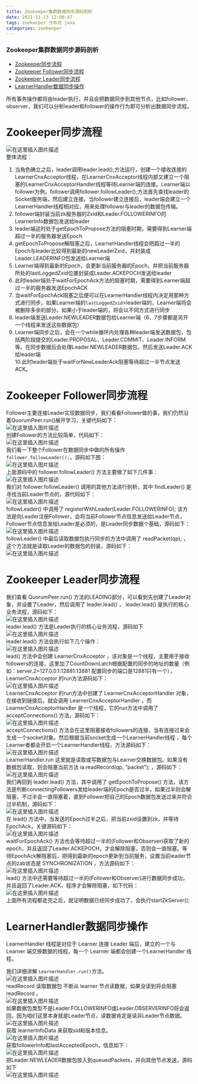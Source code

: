 ```yaml
---
title: Zookeeper集群数据同步源码剖析
date: 2021-11-13 12:08:47
tags: zookeeper 分布式 java
categories: zookeeper
---
```


<!--more-->

### Zookeeper集群数据同步源码剖析

- [Zookeeper同步流程](#Zookeeper_4)
- [Zookeeper Follower同步流程](#Zookeeper_Follower_19)
- [Zookeeper Leader同步流程](#Zookeeper_Leader_34)
- [LearnerHandler数据同步操作](#LearnerHandler_60)

所有事务操作都将由leader执行，并且会把数据同步到其他节点，比如follower、observer，我们可以分析leader和follower的操作行为即可分析出数据同步流程。

# Zookeeper同步流程

![在这里插入图片描述](https://img-blog.csdnimg.cn/471fca5037be437fb5648d5502262b8b.png?x-oss-process=image/watermark,type_ZHJvaWRzYW5zZmFsbGJhY2s,shadow_50,text_Q1NETiBAZkZlZS1vcHM=,size_20,color_FFFFFF,t_70,g_se,x_16)  
整体流程：

1.  当角色确立之后，leader调用leader.lead\(\);方法运行，创建一个接收连接的LearnerCnxAcceptor线程，在LearnerCnxAcceptor线程内部又建立一个阻塞的LearnerCnxAcceptorHandler线程等待Learner端的连接。Learner端以follower为例，follower调用follower.followLeader\(\);方法首先查找leader的Socket服务端，然后建立连接。当follower建立连接后，leader端会建立一个LearnerHandler线程相对应，用来处理follower与leader的数据包传输。
2.  follower端封装当前zk服务器的Zxid和Leader.FOLLOWERINFO的LearnerInfo数据包发送给leader
3.  leader端这时处于getEpochToPropose方法的阻塞时期，需要得到Learner端超过一半的服务器发送Epoch
4.  getEpochToPropose解阻塞之后，LearnerHandler线程会把超过一半的Epoch与leader比较得到最新的newLeaderZxid，并封装成Leader.LEADERINFO包发送给Learner端
5.  Learner端得到最新的Epoch，会更新当前服务器的Epoch。并把当前服务器所处的lastLoggedZxid位置封装成Leader.ACKEPOCH发送给leader
6.  此时leader端处于waitForEpochAck方法的阻塞时期，需要得到Learner端超过一半的服务器发送EpochACK
7.  当waitForEpochAck阻塞之后便可以在LearnerHandler线程内决定用那种方式进行同步。如果Learner端的`lastLoggedZxid`\>leader端的，Learner端将会被删除多余的部分。如果小于leader端的，将会以不同方式进行同步
8.  leader端发送Leader.NEWLEADER数据包给Learner端（6、7步骤都是另开一个线程来发送这些数据包）
9.  Learner端同步之后，会在一个while循环内处理各种leader端发送数据包，包括两阶段提交的Leader.PROPOSAL、Leader.COMMIT、Leader.INFORM等。在同步数据后会处理Leader.NEWLEADER数据包，然后发送Leader.ACK给leader端  
    10.此时leader端处于waitForNewLeaderAck阻塞等待超过一半节点发送ACK。

# Zookeeper Follower同步流程

Follower主要连接Leader实现数据同步，我们看看Follower做的事，我们仍然沿着QuorumPeer.run\(\)展开学习，关键代码如下：  
![在这里插入图片描述](https://img-blog.csdnimg.cn/2a77d09daea8479095dfcd630b7f00e9.png?x-oss-process=image/watermark,type_ZHJvaWRzYW5zZmFsbGJhY2s,shadow_50,text_Q1NETiBAZkZlZS1vcHM=,size_20,color_FFFFFF,t_70,g_se,x_16)  
创建Follower的方法比较简单，代码如下：  
![在这里插入图片描述](https://img-blog.csdnimg.cn/0aad040b7b504e70940d587f4b4294ac.png?x-oss-process=image/watermark,type_ZHJvaWRzYW5zZmFsbGJhY2s,shadow_50,text_Q1NETiBAZkZlZS1vcHM=,size_20,color_FFFFFF,t_70,g_se,x_16)  
我们看一下整个Follower在数据同步中做的所有操作 `follower.followLeader();`，源码如下图：  
![在这里插入图片描述](https://img-blog.csdnimg.cn/b844226de1814990891075c8c1e8fb1c.png?x-oss-process=image/watermark,type_ZHJvaWRzYW5zZmFsbGJhY2s,shadow_50,text_Q1NETiBAZkZlZS1vcHM=,size_20,color_FFFFFF,t_70,g_se,x_16)  
上面源码中的 follower.followLeader\(\) 方法主要做了如下几件事：  
![在这里插入图片描述](https://img-blog.csdnimg.cn/789f1dce82254008979152dd57f41462.png?x-oss-process=image/watermark,type_ZHJvaWRzYW5zZmFsbGJhY2s,shadow_50,text_Q1NETiBAZkZlZS1vcHM=,size_20,color_FFFFFF,t_70,g_se,x_16)  
我们对 follower.followLeader\(\) 调用的其他方法进行剖析，其中 findLeader\(\) 是寻找当前Leader节点的，源代码如下：  
![在这里插入图片描述](https://img-blog.csdnimg.cn/5bb3d98ff0834c699965e1088dbaa4d3.png?x-oss-process=image/watermark,type_ZHJvaWRzYW5zZmFsbGJhY2s,shadow_50,text_Q1NETiBAZkZlZS1vcHM=,size_20,color_FFFFFF,t_70,g_se,x_16)  
followLeader\(\) 中调用了 registerWithLeader\(Leader.FOLLOWERINFO\); 该方法是向Leader注册Follower，会将当前Follower节点信息发送给Leader节点，Follower节点信息发给Leader是必须的，是Leader同步数据个基础，源码如下：  
![在这里插入图片描述](https://img-blog.csdnimg.cn/57cf0023f43246cab4a2b3dab031fe25.png?x-oss-process=image/watermark,type_ZHJvaWRzYW5zZmFsbGJhY2s,shadow_50,text_Q1NETiBAZkZlZS1vcHM=,size_20,color_FFFFFF,t_70,g_se,x_16)  
followLeader\(\) 中最后读取数据包执行同步的方法中调用了 readPacket\(qp\); ，这个方法就是读取Leader的数据包的封装，源码如下：  
![在这里插入图片描述](https://img-blog.csdnimg.cn/fbd934cb79a1476f8d0327a5a371db4f.png?x-oss-process=image/watermark,type_ZHJvaWRzYW5zZmFsbGJhY2s,shadow_50,text_Q1NETiBAZkZlZS1vcHM=,size_20,color_FFFFFF,t_70,g_se,x_16)

# Zookeeper Leader同步流程

我们查看 QuorumPeer.run\(\) 方法的LEADING部分，可以看到先创建了Leader对象，并设置了Leader，然后调用了 leader.lead\(\) ， leader.lead\(\) 是执行的核心业务流程，源码如下：  
![在这里插入图片描述](https://img-blog.csdnimg.cn/eea19823aad04d65aa4b9cbe8900797a.png?x-oss-process=image/watermark,type_ZHJvaWRzYW5zZmFsbGJhY2s,shadow_50,text_Q1NETiBAZkZlZS1vcHM=,size_20,color_FFFFFF,t_70,g_se,x_16)  
leader.lead\(\) 方法是Leader执行的核心业务流程，源码如下  
![在这里插入图片描述](https://img-blog.csdnimg.cn/10ab46044c72489abbcec606638c743a.png?x-oss-process=image/watermark,type_ZHJvaWRzYW5zZmFsbGJhY2s,shadow_50,text_Q1NETiBAZkZlZS1vcHM=,size_20,color_FFFFFF,t_70,g_se,x_16)  
leader.lead\(\) 方法会执行如下几个操作：  
![在这里插入图片描述](https://img-blog.csdnimg.cn/bca28c310b7d4e9aac3db19a068fe4d9.png?x-oss-process=image/watermark,type_ZHJvaWRzYW5zZmFsbGJhY2s,shadow_50,text_Q1NETiBAZkZlZS1vcHM=,size_20,color_FFFFFF,t_70,g_se,x_16)  
lead\(\) 方法中会创建 LearnerCnxAcceptor ，该对象是一个线程，主要用于接收followers的连接，这里加了CountDownLatch根据配置的同步的地址的数量（例如：server.2=127.0.0.1:12881:13881 配置同步的端口是12881只有一个）， LearnerCnxAcceptor 的run方法源码如下：  
![在这里插入图片描述](https://img-blog.csdnimg.cn/2c95ec02f2e54fefa90c9c0e1c0a74b1.png?x-oss-process=image/watermark,type_ZHJvaWRzYW5zZmFsbGJhY2s,shadow_50,text_Q1NETiBAZkZlZS1vcHM=,size_20,color_FFFFFF,t_70,g_se,x_16)  
LearnerCnxAcceptor 的run方法中创建了 LearnerCnxAcceptorHandler 对象，在接收到链接后，就会调用 LearnerCnxAcceptorHandler ，而LearnerCnxAcceptorHandler 是一个线程，它的run方法中调用了 acceptConnections\(\) 方法，源码如下：  
![在这里插入图片描述](https://img-blog.csdnimg.cn/d333fad9817644de8b46cfca80ed9073.png?x-oss-process=image/watermark,type_ZHJvaWRzYW5zZmFsbGJhY2s,shadow_50,text_Q1NETiBAZkZlZS1vcHM=,size_20,color_FFFFFF,t_70,g_se,x_16)  
acceptConnections\(\) 方法会在这里阻塞接收followers的连接，当有连接过来会生成一个socket对象。然后根据当前socket生成一个LearnerHandler线程 ，每个Learner者都会开启一个LearnerHandler线程，方法源码如下：  
![在这里插入图片描述](https://img-blog.csdnimg.cn/7bd67d48e8c4492c83d54ccfea30b1c7.png?x-oss-process=image/watermark,type_ZHJvaWRzYW5zZmFsbGJhY2s,shadow_50,text_Q1NETiBAZkZlZS1vcHM=,size_20,color_FFFFFF,t_70,g_se,x_16)  
LearnerHandler.run 这里就是读取或写数据包与Learner交换数据包。如果没有数据包读取，则会阻塞当前方法 ia.readRecord\(qp, “packet”\); ，源码如下：  
![在这里插入图片描述](https://img-blog.csdnimg.cn/ee4faca1cc654394b034eb43855f6a6d.png?x-oss-process=image/watermark,type_ZHJvaWRzYW5zZmFsbGJhY2s,shadow_50,text_Q1NETiBAZkZlZS1vcHM=,size_20,color_FFFFFF,t_70,g_se,x_16)  
我们再回到 leader.lead\(\) 方法，其中调用了 getEpochToPropose\(\) 方法，该方法是判断connectingFollowers发给leader端的Epoch是否过半，如果过半则会解阻塞，不过半会一直阻塞着，直到Follower把自己的Epoch数据包发送过来并符合过半机制，源码如下：  
![在这里插入图片描述](https://img-blog.csdnimg.cn/bfcb5c2f9cff45dbae7d273acd237d7e.png?x-oss-process=image/watermark,type_ZHJvaWRzYW5zZmFsbGJhY2s,shadow_50,text_Q1NETiBAZkZlZS1vcHM=,size_20,color_FFFFFF,t_70,g_se,x_16)  
在 lead\(\) 方法中，当发送的Epoch过半之后，把当前zxid设置到zk，并等待EpochAck，关键源码如下：  
![在这里插入图片描述](https://img-blog.csdnimg.cn/9d995b9540f040e881a12539664f287a.png?x-oss-process=image/watermark,type_ZHJvaWRzYW5zZmFsbGJhY2s,shadow_50,text_Q1NETiBAZkZlZS1vcHM=,size_20,color_FFFFFF,t_70,g_se,x_16)  
waitForEpochAck\(\) 方法也会等待超过一半的\(Follower和Observer\)获取了新的epoch，并且返回了Leader.ACKEPOCH，才会解除阻塞，否则会一直阻塞。等待EpochAck解阻塞后，把得到最新的epoch更新到当前服务，设置当前leader节点的zab状态是 SYNCHRONIZATION ，方法源码如下：  
![在这里插入图片描述](https://img-blog.csdnimg.cn/1d24bbde6c874140b1903964282e6f8d.png?x-oss-process=image/watermark,type_ZHJvaWRzYW5zZmFsbGJhY2s,shadow_50,text_Q1NETiBAZkZlZS1vcHM=,size_20,color_FFFFFF,t_70,g_se,x_16)  
lead\(\) 方法中还需要等待超过一半的\(Follower和Observer\)进行数据同步成功，并且返回了Leader.ACK，程序才会解除阻塞，如下代码：  
![在这里插入图片描述](https://img-blog.csdnimg.cn/6e927c3955644a7986d4793c726144cd.png?x-oss-process=image/watermark,type_ZHJvaWRzYW5zZmFsbGJhY2s,shadow_50,text_Q1NETiBAZkZlZS1vcHM=,size_20,color_FFFFFF,t_70,g_se,x_16)  
上面所有流程都走完之后，就证明数据已经同步成功了，会执行startZkServer\(\);

# LearnerHandler数据同步操作

LearnerHandler 线程是对应于 Learner 连接 Leader 端后，建立的一个与 Learner 端交换数据的线程。每一个 Learner 端都会创建一个LearnerHandler 线程。

我们详细讲解 `LearnerHandler.run()`方法。  
![在这里插入图片描述](https://img-blog.csdnimg.cn/f7e6161e720040578d748cb7ded132fa.png)  
readRecord 读取数据包 不断从 learner 节点读数据，如果没读到将会阻塞 readRecord 。  
![在这里插入图片描述](https://img-blog.csdnimg.cn/ef853d057fd64a0c8326c794e588726d.png?x-oss-process=image/watermark,type_ZHJvaWRzYW5zZmFsbGJhY2s,shadow_50,text_Q1NETiBAZkZlZS1vcHM=,size_20,color_FFFFFF,t_70,g_se,x_16)  
如果数据包类型不是Leader.FOLLOWERINFO或Leader.OBSERVERINFO将会返回，因为咱们这里本身就是Leader节点，读数据肯定是读非Leader节点数据。  
![在这里插入图片描述](https://img-blog.csdnimg.cn/0df49df7f74c4748a848c24dfeb2ff4f.png?x-oss-process=image/watermark,type_ZHJvaWRzYW5zZmFsbGJhY2s,shadow_50,text_Q1NETiBAZkZlZS1vcHM=,size_20,color_FFFFFF,t_70,g_se,x_16)  
获取 learnerInfoData 来获取sid和版本信息。  
![在这里插入图片描述](https://img-blog.csdnimg.cn/2c88f5f3fd8b46fdba3433a76fa0539d.png?x-oss-process=image/watermark,type_ZHJvaWRzYW5zZmFsbGJhY2s,shadow_50,text_Q1NETiBAZkZlZS1vcHM=,size_20,color_FFFFFF,t_70,g_se,x_16)  
获取followerInfo和lastAcceptedEpoch，信息如下：  
![在这里插入图片描述](https://img-blog.csdnimg.cn/a390b1f143904d1dab9be0ed80b3b8c1.png?x-oss-process=image/watermark,type_ZHJvaWRzYW5zZmFsbGJhY2s,shadow_50,text_Q1NETiBAZkZlZS1vcHM=,size_20,color_FFFFFF,t_70,g_se,x_16)  
把Leader.NEWLEADER数据包放入到queuedPackets，并向其他节点发送，源码如下  
![在这里插入图片描述](https://img-blog.csdnimg.cn/76f40002ea654d379580db5245b302c7.png?x-oss-process=image/watermark,type_ZHJvaWRzYW5zZmFsbGJhY2s,shadow_50,text_Q1NETiBAZkZlZS1vcHM=,size_20,color_FFFFFF,t_70,g_se,x_16)